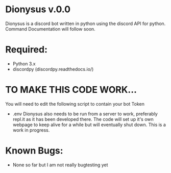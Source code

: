 # Dionysus v.0.0
Dionysus is a discord bot written in python using the discord API for python. Command Documentation will follow soon.

# Required:
- Python 3.x
- discordpy (discordpy.readthedocs.io/)


# TO MAKE THIS CODE WORK...
You will need to edit the following script to contain your bot Token
- .env
Dionysus also needs to be run from a server to work, preferably repl.it as it has been developed there. The code will set up it's own webpage to keep alive for a while but will eventually shut down. This is a work in progress.


# Known Bugs:
- None so far but I am not really bugtesting yet
